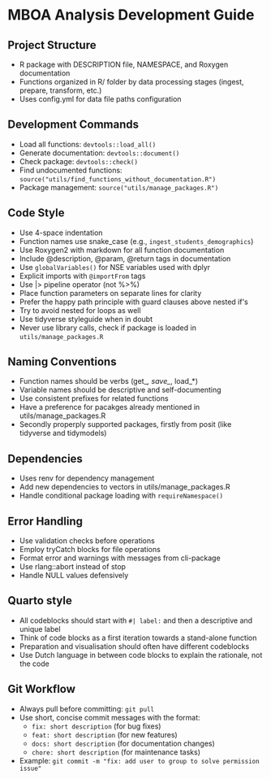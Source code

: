 # MBOA Analysis Development Guide

## Project Structure
- R package with DESCRIPTION file, NAMESPACE, and Roxygen documentation
- Functions organized in R/ folder by data processing stages (ingest, prepare, transform, etc.)
- Uses config.yml for data file paths configuration

## Development Commands
- Load all functions: `devtools::load_all()`
- Generate documentation: `devtools::document()`
- Check package: `devtools::check()`
- Find undocumented functions: `source("utils/find_functions_without_documentation.R")`
- Package management: `source("utils/manage_packages.R")`

## Code Style
- Use 4-space indentation
- Function names use snake_case (e.g., `ingest_students_demographics`)
- Use Roxygen2 with markdown for all function documentation
- Include @description, @param, @return tags in documentation
- Use `globalVariables()` for NSE variables used with dplyr
- Explicit imports with `@importFrom` tags
- Use |> pipeline operator (not %>%)
- Place function parameters on separate lines for clarity
- Prefer the happy path principle with guard clauses above nested if's
- Try to avoid nested for loops as well
- Use tidyverse styleguide when in doubt
- Never use library calls, check if package is loaded in `utils/manage_packages.R`

## Naming Conventions
- Function names should be verbs (get_*, save_*, load_*)
- Variable names should be descriptive and self-documenting
- Use consistent prefixes for related functions
- Have a preference for pacakges already mentioned in utils/manage_packages.R
- Secondly properply supported packages, firstly from posit (like tidyverse and tidymodels)

## Dependencies
- Uses renv for dependency management
- Add new dependencies to vectors in utils/manage_packages.R
- Handle conditional package loading with `requireNamespace()`

## Error Handling
- Use validation checks before operations
- Employ tryCatch blocks for file operations
- Format error and warnings with messages from cli-package
- Use rlang::abort instead of stop
- Handle NULL values defensively

## Quarto style
- All codeblocks should start with `#| label:` and then a descriptive and unique label
- Think of code blocks as a first iteration towards a stand-alone function
- Preparation and visualisation should often have different codeblocks
- Use Dutch language in between code blocks to explain the rationale, not the code

## Git Workflow
- Always pull before committing: `git pull`
- Use short, concise commit messages with the format:
  - `fix: short description` (for bug fixes)
  - `feat: short description` (for new features)
  - `docs: short description` (for documentation changes)
  - `chore: short description` (for maintenance tasks)
- Example: `git commit -m "fix: add user to group to solve permission issue"`
